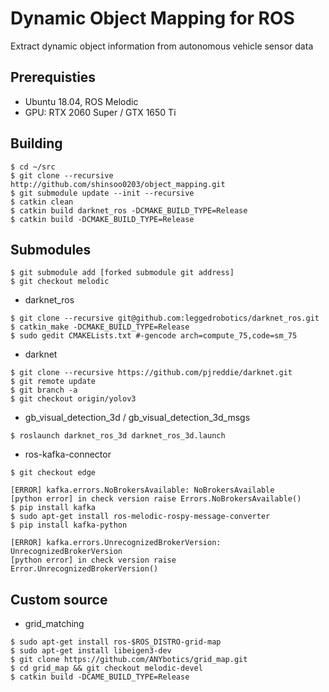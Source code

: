 # Dynamic Object Mapping for ROS

Extract dynamic object information from autonomous vehicle sensor data

## Prerequisties

- Ubuntu 18.04, ROS Melodic
- GPU: RTX 2060 Super / GTX 1650 Ti

## Building
```
$ cd ~/src
$ git clone --recursive http://github.com/shinsoo0203/object_mapping.git
$ git submodule update --init --recursive
$ catkin clean
$ catkin build darknet_ros -DCMAKE_BUILD_TYPE=Release
$ catkin build -DCMAKE_BUILD_TYPE=Release
```

## Submodules
```
$ git submodule add [forked submodule git address]
$ git checkout melodic
```
- darknet_ros

```
$ git clone --recursive git@github.com:leggedrobotics/darknet_ros.git
$ catkin_make -DCMAKE_BUILD_TYPE=Release
$ sudo gedit CMAKELists.txt #-gencode arch=compute_75,code=sm_75
```
- darknet
```
$ git clone --recursive https://github.com/pjreddie/darknet.git
$ git remote update
$ git branch -a
$ git checkout origin/yolov3
```
- gb_visual_detection_3d / gb_visual_detection_3d_msgs

```
$ roslaunch darknet_ros_3d darknet_ros_3d.launch
```
- ros-kafka-connector

```
$ git checkout edge

[ERROR] kafka.errors.NoBrokersAvailable: NoBrokersAvailable
[python error] in check version raise Errors.NoBrokersAvailable()
$ pip install kafka
$ sudo apt-get install ros-melodic-rospy-message-converter
$ pip install kafka-python

[ERROR] kafka.errors.UnrecognizedBrokerVersion: UnrecognizedBrokerVersion
[python error] in check version raise Error.UnrecognizedBrokerVersion()

```

## Custom source
- grid_matching

```
$ sudo apt-get install ros-$ROS_DISTRO-grid-map
$ sudo apt-get install libeigen3-dev
$ git clone https://github.com/ANYbotics/grid_map.git
$ cd grid_map && git checkout melodic-devel
$ catkin build -DCAME_BUILD_TYPE=Release
```
